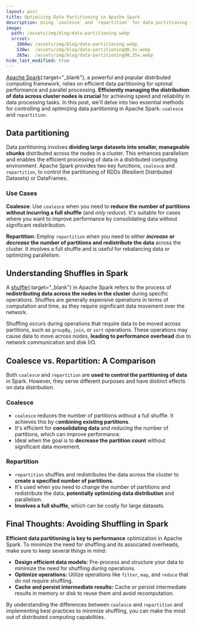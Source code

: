 ```yaml
---
layout: post
title: Optimizing Data Partitioning in Apache Spark
description: Using `coalesce` and `repartition` for data partitioning in Spark
image:
  path: /assets/img/blog/data-partitioning.webp
  srcset:
    1060w: /assets/img/blog/data-partitioning.webp
    530w:  /assets/img/blog/data-partitioning@0,5x.webp
    265w:  /assets/img/blog/data-partitioning@0,25x.webp
hide_last_modified: true
---
```


[Apache Spark](https://spark.apache.org/){:target="_blank"}, a powerful and popular distributed computing framework, relies on efficient data partitioning for optimal performance and parallel processing. **Efficiently managing the distribution of data across cluster nodes is crucial** for achieving speed and reliability in data processing tasks. In this post, we'll delve into two essential methods for controlling and optimizing data partitioning in Apache Spark: `coalesce` and `repartition`.

## Data partitioning

Data partitioning involves **dividing large datasets into smaller, manageable chunks** distributed across the nodes in a cluster. This enhances parallelism and enables the efficient processing of data in a distributed computing environment. Apache Spark provides two key functions, `coalesce` and `repartition`, to control the partitioning of RDDs (Resilient Distributed Datasets) or DataFrames.

### Use Cases

**Coalesce**: Use `coalesce` when you need to **reduce the number of partitions without incurring a full shuffle** (and _only reduce_). It's suitable for cases where you want to improve performance by consolidating data without significant redistribution.

**Repartition**: Employ `repartition` when you need to either **_increase_ or _decrease_ the number of partitions and redistribute the data** across the cluster. It involves a full shuffle and is useful for rebalancing data or optimizing parallelism.

## Understanding Shuffles in Spark

A [shuffle](https://spark.apache.org/docs/latest/rdd-programming-guide.html#shuffle-operations){:target="_blank"} in Apache Spark refers to the process of **redistributing data across the nodes in the cluster** during specific operations. Shuffles are generally expensive operations in terms of computation and time, as they require significant data movement over the network.

Shuffling occurs during operations that require data to be moved across partitions, such as `groupBy`, `join`, or `sort` operations. These operations may cause data to move across nodes, **leading to performance overhead** due to network communication and disk I/O.

## Coalesce vs. Repartition: A Comparison

Both `coalesce` and `repartition` are **used to control the partitioning of data** in Spark. However, they serve different purposes and have distinct effects on data distribution.

### Coalesce

- `coalesce` reduces the number of partitions without a full shuffle. It achieves this by c**ombining existing partitions**.
- It's efficient for **consolidating data** and reducing the number of partitions, which can improve performance.
- Ideal when the goal is to **decrease the partition count** without significant data movement.

### Repartition

- `repartition` shuffles and redistributes the data across the cluster to **create a specified number of partitions**.
- It's used when you need to change the number of partitions and redistribute the data, **potentially optimizing data distribution** and parallelism.
- **Involves a full shuffle**, which can be costly for large datasets.

## Final Thoughts: Avoiding Shuffling in Spark

**Efficient data partitioning is key to performance** optimization in Apache Spark. To minimize the need for shuffling and its associated overheads, make sure to keep several things in mind:

- **Design efficient data models:** Pre-process and structure your data to minimize the need for shuffling during operations.
- **Optimize operations:** Utilize operations like `filter`, `map`, and `reduce` that do not require shuffling.
- **Cache and persist intermediate results:** Cache or persist intermediate results in memory or disk to reuse them and avoid recomputation.

By understanding the differences between `coalesce` and `repartition` and implementing best practices to minimize shuffling, you can make the most out of distributed computing capabilities.
